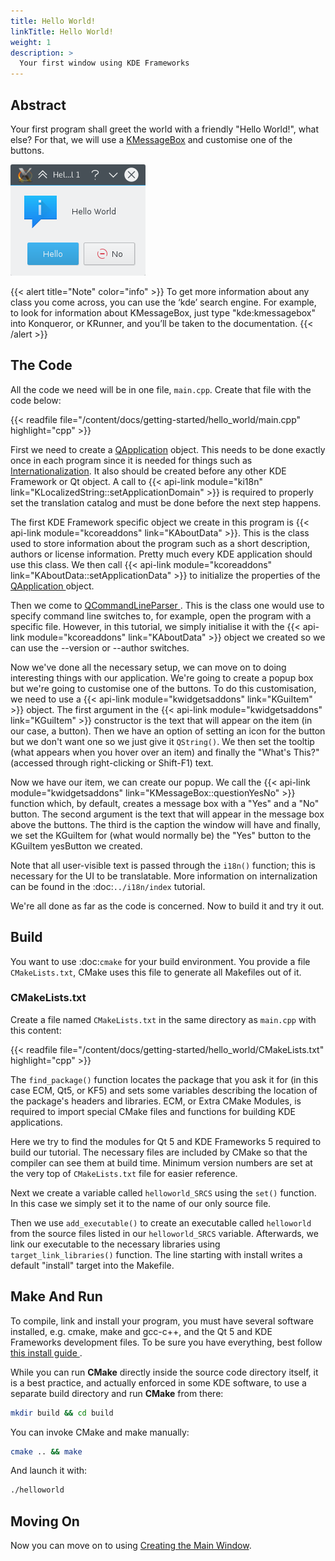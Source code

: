 ```yaml
---
title: Hello World!
linkTitle: Hello World!
weight: 1
description: >
  Your first window using KDE Frameworks
---
```


## Abstract

Your first program shall greet the world with a friendly "Hello World!", what else? For that, we will use a [KMessageBox](docs:kwidgetsaddons;KMessageBox) and customise one of the buttons. 

![](result.png)

{{< alert title="Note" color="info" >}}
To get more information about any class you come across, you can use the ‘kde’ search engine. For example, to look for information about KMessageBox, just type "kde:kmessagebox" into Konqueror, or KRunner, and you’ll be taken to the documentation.
{{< /alert >}}


## The Code

All the code we need will be in one file, `main.cpp`. Create that file with the code below: 

{{< readfile file="/content/docs/getting-started/hello_world/main.cpp" highlight="cpp" >}}

First we need to create a [QApplication](https://doc.qt.io/qt-5/qapplication.html) object. This needs to be done exactly once in each program since it is needed for things such as [Internationalization](../i18n/). It also should be created before any other KDE Framework or Qt object. A call to {{< api-link module="ki18n" link="KLocalizedString::setApplicationDomain" >}} is required to properly set the translation catalog and must be done before the next step happens. 

The first KDE Framework specific object we create in this program is {{< api-link module="kcoreaddons" link="KAboutData" >}}. This is the class used to store information about the program such as a short description, authors or license information. Pretty much every KDE application should use this class. We then call {{< api-link module="kcoreaddons" link="KAboutData::setApplicationData" >}} to initialize the properties of the [QApplication ](https://doc.qt.io/qt-5/qapplication.html) object. 

Then we come to [QCommandLineParser ](https://doc.qt.io/qt-5/qcommandlineparser.html). This is the class one would use to specify command line switches to, for example, open the program with a specific file. However, in this tutorial, we simply initialise it with the {{< api-link module="kcoreaddons" link="KAboutData" >}} object we created so we can use the --version or --author switches. 

Now we've done all the necessary setup, we can move on to doing interesting things with our application. We're going to create a popup box but we're going to customise one of the buttons. To do this customisation, we need to use a {{< api-link module="kwidgetsaddons" link="KGuiItem" >}} object. The first argument in the {{< api-link module="kwidgetsaddons" link="KGuiItem" >}} constructor is the text that will appear on the item (in our case, a button). Then we have an option of setting an icon for the button but we don't want one so we just give it `QString()`. We then set the tooltip (what appears when you hover over an item) and finally the "What's This?" (accessed through right-clicking or Shift-F1) text. 

Now we have our item, we can create our popup. We call the {{< api-link module="kwidgetsaddons" link="KMessageBox::questionYesNo" >}} function which, by default, creates a message box with a "Yes" and a "No" button. The second argument is the text that will appear in the message box above the buttons. The third is the caption the window will have and finally, we set the KGuiItem for (what would normally be) the "Yes" button to the KGuiItem yesButton we created. 

Note that all user-visible text is passed through the `i18n()` function; this is necessary for the UI to be translatable. More information on internalization can be found in the :doc:`../i18n/index` tutorial. 

We're all done as far as the code is concerned. Now to build it and try it out.

## Build

You want to use :doc:`cmake` for your build environment. You provide a file `CMakeLists.txt`, CMake uses this file to generate all Makefiles out of it. 

### CMakeLists.txt

Create a file named `CMakeLists.txt` in the same directory as `main.cpp` with this content: 

{{< readfile file="/content/docs/getting-started/hello_world/CMakeLists.txt" highlight="cpp" >}}

The `find_package()` function locates the package that you ask it for (in this case ECM, Qt5, or KF5) and sets some variables describing the location of the package's headers and libraries. ECM, or Extra CMake Modules, is required to import special CMake files and functions for building KDE applications.

Here we try to find the modules for Qt 5 and KDE Frameworks 5 required to build our tutorial. The necessary files are included by CMake so that the compiler can see them at build time. Minimum version numbers are set at the very top of `CMakeLists.txt` file for easier reference.

Next we create a variable called `helloworld_SRCS` using the `set()` function. In this case we simply set it to the name of our only source file. 

Then we use `add_executable()` to create an executable called `helloworld` from the source files listed in our `helloworld_SRCS` variable. Afterwards, we link our executable to the necessary libraries using `target_link_libraries()` function. The line starting with install writes a default "install" target into the Makefile. 

Make And Run
------------

To compile, link and install your program, you must have several software installed, e.g. cmake, make and gcc-c++, and the Qt 5 and KDE Frameworks development files. To be sure you have everything, best follow [this install guide ](https://community.kde.org/Get_Involved/development#One-time_setup:_your_development_environment). 

While you can run **CMake** directly inside the source code directory itself, it is a best practice, and actually enforced in some KDE software, to use a separate build directory and run **CMake** from there: 

```bash
mkdir build && cd build
```

You can invoke CMake and make manually:

```bash
cmake .. && make
```

And launch it with: 

```bash
./helloworld
```
    
Moving On
---------

Now you can move on to using [Creating the Main Window](../main_window).
